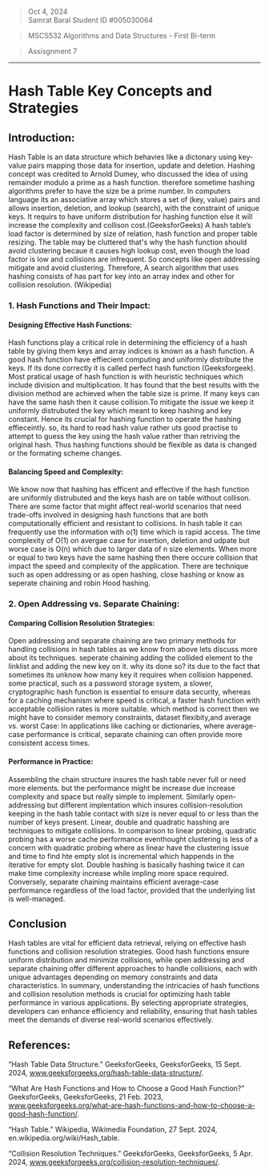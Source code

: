 > Oct 4, 2024          
> Samrat Baral
> Student ID #005030064

> MSCS532 Algorithms and Data Structures - First Bi-term

> Assisgnment 7

---

# Hash Table Key Concepts and Strategies 

## Introduction:

Hash Table is an data structure which behavies like a dictonary using key-value pairs mapping those data for insertion, update and deletion. Hashing concept was credited to Arnold Dumey, who discussed the idea of using remainder modulo a prime as a hash function. therefore sometime hashing algorithms prefer to have the size be a prime number. In computers language its an associative array which stores a set of (key, value) pairs and allows insertion, deletion, and lookup (search), with the constraint of unique keys. It requirs to have uniform distribution for hashing function else it will increase the complexity and collison cost.(GeeksforGeeks) A hash table’s load factor is determined by  size of relation,  hash function and  proper table resizing. The table may be cluttered that's why the hash function should avoid clustering becaue it causes high lookup cost, even though the load factor is low and collisions are infrequent. So concepts like open addressing mitigate and avoid clustering. Therefore, A search algorithm that uses hashing consists of has part for key into an array index and other for collision resolution. (Wikipedia)

### 1. Hash Functions and Their Impact:

#### **Designing Effective Hash Functions:** 

Hash functions play a critical role in determining the efficiency of a hash table by giving them keys and array indices is known as a hash function. A good hash function have effiecient computing and uniformly distribute the keys. If its done correctly it is called  perfect hash function (Geeksforgeek). Most pratical usage of hash function is with  heuristic techniques which include division and multiplication. It has found that the best results with the division method are achieved when the table size is prime. If many keys can have the same hash then it cause collision.To mitigate the issue we keep it uniformly distrubuted the key which meant to keep hashing and key constant. Hence its crucial for hashing function to operate the hashing effieceintly. so, its hard to read hash value rather uts good practise to attempt to guess the key using the hash value rather than retriving the original hash. Thus hashing functions should be flexible as data is changed or the formating scheme changes. 

#### **Balancing Speed and Complexity:** 

We know now that hashing has efficent and effective if the hash function are uniformly distrubuted and the keys hash are on table without collison. There are some factor that might affect real-world scenarios that need trade-offs involved in designing hash functions that are both computationally efficient and resistant to collisions. In hash table it can frequently use the information with o(1) time which is rapid access. The time complexity of O(1) on avergae case for insertion, deletion and udpate but  worse case is O(n) which due to larger data of n size elements.  When more or equal to two keys have the same hashing then there occure collision that impact the speed and complexity of the application. There are technique such as open addressing or as open hashing, close hashing or know as seperate chaining and robin Hood hashing. 


### 2. Open Addressing vs. Separate Chaining:

#### **Comparing Collision Resolution Strategies:** 

Open addressing and separate chaining are two primary methods for handling collisions in hash tables as we know from above lets discuss more about its techniques. seperate chaining adding the collided element to the linklist and adding the new key on it. why its done so? its due to the fact that sometimes its unknow how many key it requires when collision happened. some practical, such as a password storage system, a slower, cryptographic hash function is essential to ensure data security, whereas for a caching mechanism where speed is critical, a faster hash function with acceptable collision rates is more suitable. which method is correct then we might have to consider memory constraints, dataset flexibity,and average vs. worst Case: In applications like caching or dictionaries, where average-case performance is critical, separate chaining can often provide more consistent access times.

#### **Performance in Practice:** 
Assembling the chain structure insures the hash table never full or need more elements. but the performance might be increase due increase complexity and space but really simple to implement. Similarly open-addressing but different implentation which insures collision-resolution keeping in the hash table contact with size is never equal to or less than the number of keys present. Linear, double and quadratic hasshing are techniques to mitigate collisions. In comparison to linear probing, quadratic probing has a worse cache performance eventhought clustering is less of a concern with quadratic probing where as linear have the clustering issue and time to find hte empty slot is incremental which happends in the iterative for empty slot. Double hashing is basically hashing twice it can make time complexity increase while impling more space required. Conversely, separate chaining maintains efficient average-case performance regardless of the load factor, provided that the underlying list is well-managed.

## Conclusion

Hash tables are vital for efficient data retrieval, relying on effective hash functions and collision resolution strategies. Good hash functions ensure uniform distribution and minimize collisions, while open addressing and separate chaining offer different approaches to handle collisions, each with unique advantages depending on memory constraints and data characteristics. In summary, understanding the intricacies of hash functions and collision resolution methods is crucial for optimizing hash table performance in various applications. By selecting appropriate strategies, developers can enhance efficiency and reliability, ensuring that hash tables meet the demands of diverse real-world scenarios effectively.


## References:

“Hash Table Data Structure.” GeeksforGeeks, GeeksforGeeks, 15 Sept. 2024, www.geeksforgeeks.org/hash-table-data-structure/. 

“What Are Hash Functions and How to Choose a Good Hash Function?” GeeksforGeeks, GeeksforGeeks, 21 Feb. 2023, www.geeksforgeeks.org/what-are-hash-functions-and-how-to-choose-a-good-hash-function/. 

“Hash Table.” Wikipedia, Wikimedia Foundation, 27 Sept. 2024, en.wikipedia.org/wiki/Hash_table. 

“Collision Resolution Techniques.” GeeksforGeeks, GeeksforGeeks, 5 Apr. 2024, www.geeksforgeeks.org/collision-resolution-techniques/. 